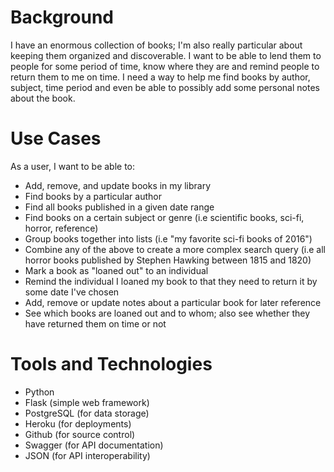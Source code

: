 # Background
I have an enormous collection of books; I'm also really particular about keeping them organized and discoverable. I want to be able to lend them to people for some period of time, know where they are and remind people to return them to me on time. I need a way to help me find books by author, subject, time period and even be able to possibly add some personal notes about the book.

# Use Cases
As a user, I want to be able to:

* Add, remove, and update books in my library
* Find books by a particular author
* Find all books published in a given date range
* Find books on a certain subject or genre (i.e scientific books, sci-fi, horror, reference)
* Group books together into lists (i.e "my favorite sci-fi books of 2016")
* Combine any of the above to create a more complex search query (i.e all horror books published by Stephen Hawking between 1815 and 1820)
* Mark a book as "loaned out" to an individual
* Remind the individual I loaned my book to that they need to return it by some date I've chosen
* Add, remove or update notes about a particular book for later reference
* See which books are loaned out and to whom; also see whether they have returned them on time or not

# Tools and Technologies
* Python
* Flask (simple web framework)
* PostgreSQL (for data storage)
* Heroku (for deployments)
* Github (for source control)
* Swagger (for API documentation)
* JSON (for API interoperability)
